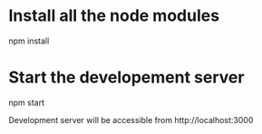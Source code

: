 # Install all the node modules

npm install

# Start the developement server

npm start

Development server will be accessible from http://localhost:3000
